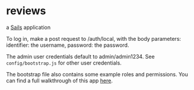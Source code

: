 # reviews

a [Sails](http://sailsjs.org) application




To log in, make a post request to /auth/local, with the body parameters: identifier: the username, password: the password.

The admin user credentials default to admin/admin1234.  See `config/bootstrap.js` for other user credentials.  

The bootstrap file also contains some example roles and permissions.  You can find a full walkthrough of this app [here](http://threeninetyfive.net/blog/2015/07/14/sails-permissions-by-example/).
